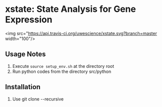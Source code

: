 # xstate: State Analysis for Gene Expression

<img src="https://api.travis-ci.org/uwescience/xstate.svg?branch=master width="100"/>
   

## Usage Notes
1. Execute ``source setup_env.sh`` at the directory root
1. Run python codes from the directory src/python

## Installation
1. Use git clone --recursive <repository path>
